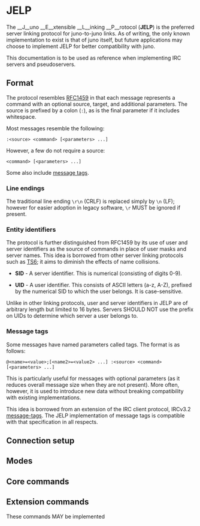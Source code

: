 # JELP

The __J__uno __E__xtensible __L__inking __P__rotocol (__JELP__) is the preferred
server linking protocol for juno-to-juno links. As of writing, the only known
implementation to exist is that of juno itself, but future applications may
choose to implement JELP for better compatibility with juno.

This documentation is to be used as reference when implementing IRC servers and
pseudoservers.

## Format

The protocol resembles [RFC1459](https://tools.ietf.org/html/rfc1459) in that
each message represents a command with an optional source, target, and
additional parameters. The source is prefixed by a colon (`:`), as is the final
parameter if it includes whitespace.

Most messages resemble the following:
```
:<source> <command> [<parameters> ...]
```

However, a few do not require a source:
```
<command> [<parameters> ...]
```

Some also include [message tags](#message-tags).

### Line endings

The traditional line ending `\r\n` (CRLF) is replaced simply by `\n` (LF);
however for easier adoption in legacy software, `\r` MUST be ignored if present.

### Entity identifiers

The protocol is further distinguished from RFC1459 by its use of user and server
identifiers as the source of commands in place of user masks and server names.
This idea is borrowed from other server linking protocols such as [TS6](ts6.md);
it aims to diminish the effects of name collisions.

* __SID__ - A server identifier. This is numerical (consisting of digits 0-9).

* __UID__ - A user identifier. This consists of ASCII letters (a-z, A-Z),
prefixed by the numerical SID to which the user belongs. It is case-sensitive.

Unlike in other linking protocols, user and server identifiers in JELP are of
arbitrary length but limited to 16 bytes. Servers SHOULD NOT use the prefix on
UIDs to determine which server a user belongs to.

### Message tags

Some messages have named parameters called tags. The format is as follows:
```
@<name>=<value>;[<name2>=<value2> ...] :<source> <command> [<parameters> ...]
```

This is particularly useful for messages with optional parameters (as it reduces
overall message size when they are not present). More often, however, it is used
to introduce new data without breaking compatibility with existing
implementations.

This idea is borrowed from an extension of the IRC client protocol, IRCv3.2
[message-tags](http://ircv3.net/specs/core/message-tags-3.2.html). The JELP
implementation of message tags is compatible with that specification in all
respects.

## Connection setup

## Modes

## Core commands

## Extension commands

These commands MAY be implemented
